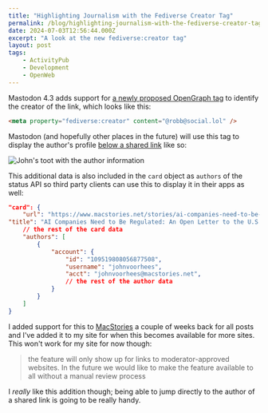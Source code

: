 ```yaml
---
title: "Highlighting Journalism with the Fediverse Creator Tag"
permalink: /blog/highlighting-journalism-with-the-fediverse-creator-tag/index.html
date: 2024-07-03T12:56:44.000Z
excerpt: "A look at the new fediverse:creator tag"
layout: post
tags:
    - ActivityPub
    - Development
    - OpenWeb
---
```


Mastodon 4.3 adds support for [a newly proposed OpenGraph tag](https://blog.joinmastodon.org/2024/07/highlighting-journalism-on-mastodon/) to identify the creator of the link, which looks like this:

```html
<meta property="fediverse:creator" content="@robb@social.lol" />
```

Mastodon (and hopefully other places in the future) will use this tag to display the author's profile [below a shared link](https://mastodon.social/@johnvoorhees@macstories.net/112718351017060922) like so:

![John's toot with the author information](https://cdn.rknight.me/site/mastodon-creator-example.jpg)

This additional data is also included in the `card` object as `authors` of the status API so third party clients can use this to display it in their apps as well:

```json
"card": {
	"url": "https://www.macstories.net/stories/ai-companies-need-to-be-regulated-an-open-letter-to-the-u-s-congress-and-european-parliament/",
"title": "AI Companies Need to Be Regulated: An Open Letter to the U.S. Congress and European Parliament",
	// the rest of the card data
	"authors": [
        {
            "account": {
                "id": "109519808056877508",
                "username": "johnvoorhees",
                "acct": "johnvoorhees@macstories.net",
		        // the rest of the author data
            }
	    }
    ]
}
```

I added support for this to [MacStories](https://macstories.net) a couple of weeks back for all posts and I've added it to my site for when this becomes available for more sites. This won't work for my site for now though:

> the feature will only show up for links to moderator-approved websites. In the future we would like to make the feature available to all without a manual review process

I _really_ like this addition though; being able to jump directly to the author of a shared link is going to be really handy.